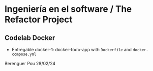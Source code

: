 # Ingeniería en el software / The Refactor Project

## Codelab Docker

- Entregable docker-1: docker-todo-app with `Dockerfile` and `docker-compose.yml`

Berenguer Pou
28/02/24
